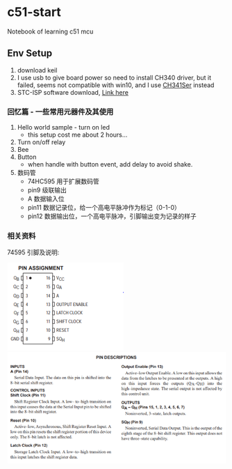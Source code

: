 # c51-start

Notebook of learning c51 mcu

## Env Setup

1. download keil
1. I use usb to give board power so need to install CH340 driver, but it failed, seems not compatible with win10, and I use [CH341Ser](http://www.wch.cn/download/CH341SER_EXE.html) instead
1. STC-ISP software download, [Link here](http://www.stcisp.com/stcisp620_off.html)

### 回忆篇 - 一些常用元器件及其使用

1. Hello world sample - turn on led
    * this setup cost me about 2 hours...
1. Turn on/off relay
1. Bee
1. Button
    * when handle with button event, add delay to avoid shake.
1. 数码管
    * 74HC595 用于扩展数码管
    * pin9 级联输出
    * A 数据输入位
    * pin11 数据记录位，给一个高电平脉冲作为标记（0-1-0）
    * pin12 数据输出位，一个高电平脉冲，引脚输出变为记录的样子 

### 相关资料

74595 引脚及说明:

![pin](images/74HC595.png)
![desc](images/74595_desc.png)
